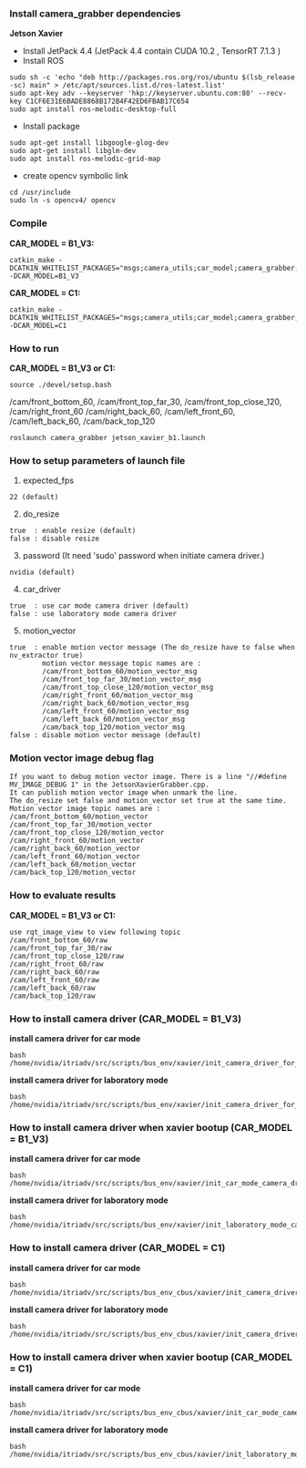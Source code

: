 ### Install camera_grabber dependencies
**Jetson Xavier**

* Install JetPack 4.4  (JetPack 4.4 contain CUDA 10.2 , TensorRT 7.1.3 )
* Install ROS
```
sudo sh -c 'echo "deb http://packages.ros.org/ros/ubuntu $(lsb_release -sc) main" > /etc/apt/sources.list.d/ros-latest.list'
sudo apt-key adv --keyserver 'hkp://keyserver.ubuntu.com:80' --recv-key C1CF6E31E6BADE8868B172B4F42ED6FBAB17C654
sudo apt install ros-melodic-desktop-full
```
* Install package
```
sudo apt-get install libgoogle-glog-dev
sudo apt-get install libglm-dev 
sudo apt install ros-melodic-grid-map
```
* create opencv symbolic link
```
cd /usr/include
sudo ln -s opencv4/ opencv
```
### Compile 

**CAR_MODEL = B1_V3:**
```
catkin_make -DCATKIN_WHITELIST_PACKAGES="msgs;camera_utils;car_model;camera_grabber;dl_data" -DCAR_MODEL=B1_V3
```

**CAR_MODEL = C1:**
```
catkin_make -DCATKIN_WHITELIST_PACKAGES="msgs;camera_utils;car_model;camera_grabber;dl_data" -DCAR_MODEL=C1
```

### How to run


**CAR_MODEL = B1_V3 or C1:**

```
source ./devel/setup.bash
```

/cam/front_bottom_60, /cam/front_top_far_30, /cam/front_top_close_120, /cam/right_front_60
/cam/right_back_60,  /cam/left_front_60, /cam/left_back_60, /cam/back_top_120
```
roslaunch camera_grabber jetson_xavier_b1.launch
```


### How to setup parameters of launch file


1. expected_fps
```
22 (default)

```

2. do_resize
```
true  : enable resize (default)
false : disable resize
```

3. password (It need 'sudo' password when initiate camera driver.)
```
nvidia (default)
```

4. car_driver 
```
true  : use car mode camera driver (default)
false : use laboratory mode camera driver
```

5. motion_vector 
```
true  : enable motion vector message (The do_resize have to false when nv_extractor true)
        motion vector message topic names are :
        /cam/front_bottom_60/motion_vector_msg
        /cam/front_top_far_30/motion_vector_msg
        /cam/front_top_close_120/motion_vector_msg
        /cam/right_front_60/motion_vector_msg
        /cam/right_back_60/motion_vector_msg
        /cam/left_front_60/motion_vector_msg
        /cam/left_back_60/motion_vector_msg
        /cam/back_top_120/motion_vector_msg
false : disable motion vector message (default)
```

### Motion vector image debug flag
```
If you want to debug motion vector image. There is a line "//#define MV_IMAGE_DEBUG 1" in the JetsonXavierGrabber.cpp. 
It can publish motion vector image when unmark the line.
The do_resize set false and motion_vector set true at the same time.
Motion vector image topic names are :
/cam/front_bottom_60/motion_vector
/cam/front_top_far_30/motion_vector
/cam/front_top_close_120/motion_vector
/cam/right_front_60/motion_vector
/cam/right_back_60/motion_vector
/cam/left_front_60/motion_vector
/cam/left_back_60/motion_vector
/cam/back_top_120/motion_vector
```

### How to evaluate results


**CAR_MODEL = B1_V3 or C1:**

```
use rqt_image_view to view following topic
/cam/front_bottom_60/raw
/cam/front_top_far_30/raw
/cam/front_top_close_120/raw
/cam/right_front_60/raw
/cam/right_back_60/raw
/cam/left_front_60/raw
/cam/left_back_60/raw
/cam/back_top_120/raw
```

### How to install camera driver (CAR_MODEL = B1_V3)

**install camera driver for car mode**
```
bash /home/nvidia/itriadv/src/scripts/bus_env/xavier/init_camera_driver_for_car_mode.sh
```

**install camera driver for laboratory mode**
```
bash /home/nvidia/itriadv/src/scripts/bus_env/xavier/init_camera_driver_for_laboratory_mode.sh
```

### How to install camera driver when xavier bootup (CAR_MODEL = B1_V3)
**install camera driver for car mode**
```
bash /home/nvidia/itriadv/src/scripts/bus_env/xavier/init_car_mode_camera_driver_to_bootup_script.sh
```

**install camera driver for laboratory mode**
```
bash /home/nvidia/itriadv/src/scripts/bus_env/xavier/init_laboratory_mode_camera_driver_to_bootup_script.sh
```


### How to install camera driver (CAR_MODEL = C1)

**install camera driver for car mode**
```
bash /home/nvidia/itriadv/src/scripts/bus_env_cbus/xavier/init_camera_driver_for_car_mode.sh
```

**install camera driver for laboratory mode**
```
bash /home/nvidia/itriadv/src/scripts/bus_env_cbus/xavier/init_camera_driver_for_laboratory_mode.sh
```

### How to install camera driver when xavier bootup (CAR_MODEL = C1)
**install camera driver for car mode**
```
bash /home/nvidia/itriadv/src/scripts/bus_env_cbus/xavier/init_car_mode_camera_driver_to_bootup_script.sh
```

**install camera driver for laboratory mode**
```
bash /home/nvidia/itriadv/src/scripts/bus_env_cbus/xavier/init_laboratory_mode_camera_driver_to_bootup_script.sh
```



